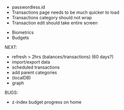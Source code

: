 -  passwordless.id
- Transactions page needs to be much quicker to load
- Transactions category should not wrap
- Transaction edit should take entire screen

* Biometrics
* Budgets

NEXT:
- refresh > 2hrs (balances/transactions) (60 days?)
- import/export data
- scheduled transactions
- add parent categories
- (localDB)
- graph

BUGS:
- z-index budget progress on home
